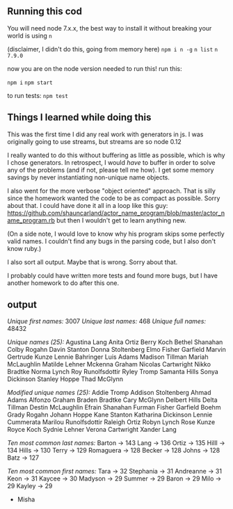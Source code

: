 Running this cod
----------------

You will need node 7.x.x, the best way to install it without breaking your world is using `n`

(disclaimer, I didn't do this, going from memory here)
`npm i n -g`
`n list`
`n 7.9.0`

now you are on the node version needed to run this! run this:

`npm i`
`npm start`

to run tests:
`npm test`

Things I learned while doing this
---------------------------------

This was the first time I did any real work with generators in js. I was originally going to use streams, but streams
are so node 0.12

I really wanted to do this without buffering as little as possible, which is why I chose generators. In retrospect,
I would _have_ to buffer in order to solve any of the problems (and if not, please tell me how). I get some memory savings
by never instantiating non-unique name objects.

I also went for the more verbose "object oriented" approach. That is silly since the homework wanted the code to be as
compact as possible. Sorry about that. I could have done it all in a loop like this guy: https://github.com/shauncarland/actor_name_program/blob/master/actor_name_program.rb
but then I wouldn't get to learn anything new.

(On a side note, I would love to know why his program skips some perfectly valid names.
I couldn't find any bugs in the parsing code, but I also don't know ruby.)

I also sort all output. Maybe that is wrong. Sorry about that.

I probably could have written more tests and found more bugs, but I have another homework to do after this one.


output
------

*Unique first names:* 3007
*Unique last names:* 468
*Unique full names:* 48432

*Unique names (25):*
Agustina Lang
Anita Ortiz
Berry Koch
Bethel Shanahan
Colby Rogahn
Davin Stanton
Donna Stoltenberg
Elmo Fisher
Garfield Marvin
Gertrude Kunze
Lennie Bahringer
Luis Adams
Madison Tillman
Mariah McLaughlin
Matilde Lehner
Mckenna Graham
Nicolas Cartwright
Nikko Bradtke
Norma Lynch
Roy Runolfsdottir
Ryley Tromp
Samanta Hills
Sonya Dickinson
Stanley Hoppe
Thad McGlynn

*Modified unique names (25):*
Addie Tromp
Addison Stoltenberg
Ahmad Adams
Alfonzo Graham
Braden Bradtke
Cary McGlynn
Delbert Hills
Delta Tillman
Destin McLaughlin
Efrain Shanahan
Furman Fisher
Garfield Boehm
Grady Rogahn
Johann Hoppe
Kane Stanton
Katharina Dickinson
Lennie Cummerata
Marilou Runolfsdottir
Raleigh Ortiz
Robyn Lynch
Rose Kunze
Royce Koch
Sydnie Lehner
Verona Cartwright
Xander Lang

*Ten most common last names:*
Barton -> 143
Lang -> 136
Ortiz -> 135
Hilll -> 134
Hills -> 130
Terry -> 129
Romaguera -> 128
Becker -> 128
Johns -> 128
Batz -> 127

*Ten most common first names:*
Tara -> 32
Stephania -> 31
Andreanne -> 31
Keon -> 31
Kaycee -> 30
Madyson -> 29
Summer -> 29
Baron -> 29
Milo -> 29
Kayley -> 29


- Misha